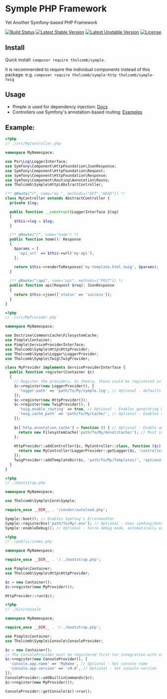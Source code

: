# Symple PHP Framework 
Yet Another Symfony-based PHP Framework

[![Build Status](https://github.com/tholcomb/symple/actions/workflows/ci.yml/badge.svg?branch=master)](https://github.com/tholcomb/symple/actions/workflows/ci.yml)
[![Latest Stable Version](https://poser.pugx.org/tholcomb/symple/v)](//packagist.org/packages/tholcomb/symple)
[![Latest Unstable Version](https://poser.pugx.org/tholcomb/symple/v/unstable)](//packagist.org/packages/tholcomb/symple)
[![License](https://poser.pugx.org/tholcomb/symple/license)](//packagist.org/packages/tholcomb/symple)

## Install

Quick install: `composer require tholcomb/symple`. 

It is recommended to require the individual components instead of this package. e.g. `composer require tholcomb/symple-http tholcomb/symple-twig`


## Usage
* Pimple is used for dependency injection: [Docs](https://pimple.symfony.com/)
* Controllers use Symfony's annotation-based routing: [Examples](https://symfony.com/doc/5.0/routing.html#creating-routes-as-annotations)

## Example:
```php
<?php
// ./src/MyController.php

namespace MyNamespace;

use Psr\Log\LoggerInterface;
use Symfony\Component\HttpFoundation\JsonResponse;
use Symfony\Component\HttpFoundation\Request;
use Symfony\Component\HttpFoundation\Response;
use Symfony\Component\Routing\Annotation\Route;
use Tholcomb\Symple\Http\AbstractController;

/** @Route("/", name="my-", methods={"GET","HEAD"}) */
class MyController extends AbstractController {
  private $log;

  public function __construct(LoggerInterface $log)
  {
    $this->log = $log;
  }

  /** @Route("/", name="home") */
  public function home(): Response
  {
    $params = [
      'api_url' => $this->url('my-api'),
    ]; 

    return $this->renderToResponse('my-template.html.twig', $params);
  }
  
  /** @Route("/api", name="api", methods={"POST"}) */
  public function api(Request $req): JsonResponse
  {
    return $this->json(['status' => 'success']);
  }
}
```
```php
<?php
// ./src/MyProvider.php

namespace MyNamespace;

use Doctrine\Common\Cache\FilesystemCache;
use Pimple\Container;
use Pimple\ServiceProviderInterface;
use Tholcomb\Symple\Http\HttpProvider;
use Tholcomb\Symple\Logger\LoggerProvider;
use Tholcomb\Symple\Twig\TwigProvider;

class MyProvider implements ServiceProviderInterface {
  public function register(Container $c)
  {
    // Register the providers. In theory, these could be registered in any order
    $c->register(new LoggerProvider(), [
      'logger.path' => 'path/To/My/symple.log', // Optional - defaults to tmp_dir/symple.log
    ]);
    $c->register(new HttpProvider());
    $c->register(new TwigProvider(), [
      'twig.enable_routing' => true, // Optional - Enables generating URLs in templates
      'twig.cache_path' => 'path/To/My/Cache/', // Optional - Enables caching for Twig
    ]);
    
    $c['http.annotation_cache'] = function () { // Optional - Enable annotation cache
      return new FilesystemCache('path/To/My/Annot/Cache/'); // Must implement Doctrine\Common\Cache\Cache
    };
    
    HttpProvider::addController($c, MyController::class, function ($c) {
      return new MyController(LoggerProvider::getLogger($c, 'controller'));
    });
    TwigProvider::addTemplateDir($c, 'path/To/My/Templates/', 'optional_namespace');
  }
}
```
```php
<?php
// ./bootstrap.php

namespace MyNamespace;

use Tholcomb\Symple\Core\Symple;

require_once __DIR__ . '/vendor/autoload.php';

Symple::boot(); // Enables Symfony's ErrorHandler
Symple::registerEnv('path/To/My/.env'); // Optional - Uses symfony/dotenv
Symple::enableDebug(); // Optional - Force debug mode, automatically enabled if environment var APP_ENV === 'dev'
```
```php
<?php
// ./public/index.php

namespace MyNamespace;

require_once __DIR__ . '/../bootstrap.php';

use Pimple\Container;
use Tholcomb\Symple\Http\HttpProvider;

$c = new Container();
$c->register(new MyProvider());

HttpProvider::run($c);
```
```php
<?php
// ./bin/console

namespace MyNamespace;

require_once __DIR__ . '/../bootstrap.php';

use Pimple\Container;
use Tholcomb\Symple\Console\ConsoleProvider;

$c = new Container();
// The ConsoleProvider must be registered first for integration with other components.
$c->register(new ConsoleProvider(), [
  'console.app.name' => 'MyName', // Optional - Set console name
  'console.app.version' => 'v0.0', // Optional - Set console version
]);
ConsoleProvider::addBuiltinCommands($c);
$c->register(new MyProvider());

ConsoleProvider::getConsole($c)->run();
```